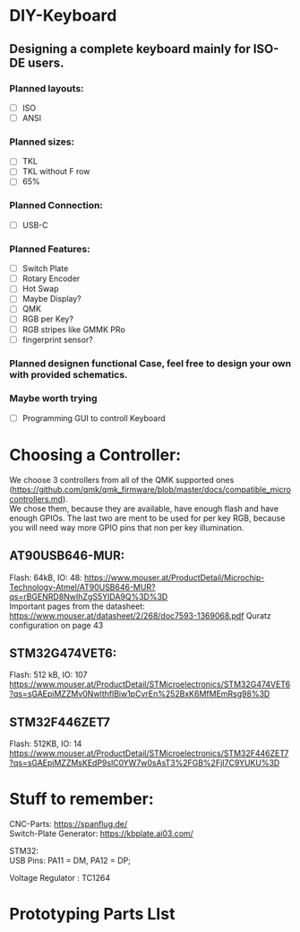 # DIY-Keyboard
## Designing a complete keyboard mainly for ISO-DE users. 

### Planned layouts:
- [ ] ISO
- [ ] ANSI
 
### Planned sizes:
- [ ] TKL
- [ ] TKL without F row
- [ ] 65%

### Planned Connection:
- [ ] USB-C

### Planned Features:
- [ ] Switch Plate
- [ ] Rotary Encoder
- [ ] Hot Swap
- [ ] Maybe Display? 
- [ ] QMK
- [ ] RGB per Key?
- [ ] RGB stripes like GMMK PRo
- [ ] fingerprint sensor?

### Planned designen functional Case, feel free to design your own with provided schematics. 

### Maybe worth trying
- [ ] Programming GUI to controll Keyboard


# Choosing a Controller:<br/>
We choose 3 controllers from all of the QMK supported ones (https://github.com/qmk/qmk_firmware/blob/master/docs/compatible_microcontrollers.md).  
We chose them, because they are available, have enough flash and have enough GPIOs.
The last two are ment to be used for per key RGB, because you will need way more GPIO pins that non per key illumination. 
<br/>
## AT90USB646-MUR:
Flash: 64kB, IO: 48:
https://www.mouser.at/ProductDetail/Microchip-Technology-Atmel/AT90USB646-MUR?qs=rBGENRD8NwIhZgS5YIDA9Q%3D%3D
<br/> 
Important pages from the datasheet:
https://www.mouser.at/datasheet/2/268/doc7593-1369068.pdf
Quratz configuration on page 43

## STM32G474VET6:
Flash: 512 kB, IO: 107
https://www.mouser.at/ProductDetail/STMicroelectronics/STM32G474VET6?qs=sGAEpiMZZMv0NwlthflBiw1pCvrEn%252BxK6MfMEmRsg98%3D
<br/>

## STM32F446ZET7
Flash: 512KB, IO: 14
https://www.mouser.at/ProductDetail/STMicroelectronics/STM32F446ZET7?qs=sGAEpiMZZMsKEdP9slC0YW7w0sAsT3%2FGB%2FjI7C9YUKU%3D

# Stuff to remember:
CNC-Parts: https://spanflug.de/<br/>
Switch-Plate Generator: https://kbplate.ai03.com/

STM32:<br/>
USB Pins: PA11 = DM, PA12 = DP;

Voltage Regulator : TC1264


# Prototyping Parts LIst
